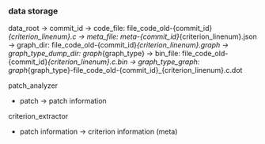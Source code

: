 
### data storage

data_root
-> commit_id
    -> code_file: file_code_old-{commit_id}_{criterion_linenum}.c
    -> meta_file: meta-{commit_id}_{criterion_linenum}.json
    -> graph_dir: file_code_old-{commit_id}_{criterion_linenum}.graph
        -> graph_type_dump_dir: graph_{graph_type}
        -> bin_file: file_code_old-{commit_id}_{criterion_linenum}.c.bin
        -> graph_type_graph: graph_{graph_type}-file_code_old-{commit_id}_{criterion_linenum}.c.dot


patch_analyzer
- patch -> patch information

criterion_extractor
- patch information -> criterion information (meta)

